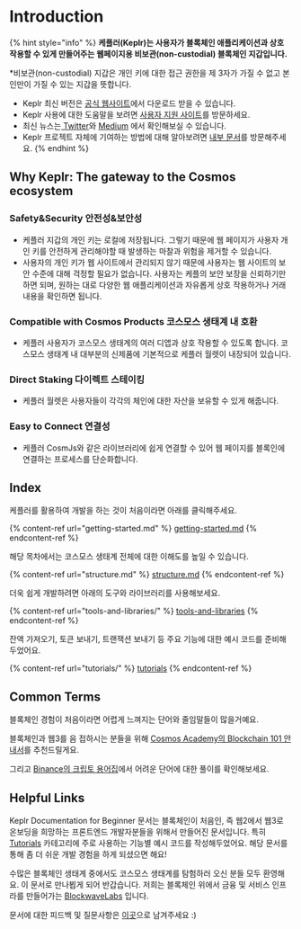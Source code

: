 # Introduction

{% hint style="info" %}
**케플러(Keplr)는 사용자가 블록체인 애플리케이션과 상호 작용할 수 있게 만들어주는 웹페이지용 비보관(non-custodial) 블록체인 지갑입니다.**

\*비보관(non-custodial) 지갑은 개인 키에 대한 접근 권한을 제 3자가 가질 수 없고 본인만이 가질 수 있는 지갑을 뜻합니다.

* Keplr 최신 버전은 [공식 웹사이트](https://www.keplr.app/)에서 다운로드 받을 수 있습니다.&#x20;
* Keplr 사용에 대한 도움말을 보려면 [사용자 지원 사이트](https://help.keplr.app/)를 방문하세요.
* 최신 뉴스는[ Twitter](https://twitter.com/keplrwallet)와 [Medium](https://medium.com/@chainapsis) 에서 확인해보실 수 있습니다.
* Keplr 프로젝트 자체에 기여하는 방법에 대해 알아보려면 [내부 문서](https://github.com/chainapsis/keplr-wallet)를 방문해주세요.
{% endhint %}

## Why Keplr: The gateway to the Cosmos ecosystem <a href="#why-keplr" id="why-keplr"></a>

### Safety\&Security 안전성&보안성&#x20;

* 케플러 지갑의 개인 키는 로컬에 저장됩니다. 그렇기 때문에 웹 페이지가 사용자 개인 키를 안전하게 관리해야할 때 발생하는 마찰과 위험을 제거할 수 있습니다.
* 사용자의 개인 키가 웹 사이트에서 관리되지 않기 때문에 사용자는 웹 사이트의 보안 수준에 대해 걱정할 필요가 없습니다. 사용자는 케플의 보안 보장을 신뢰하기만 하면 되며, 원하는 대로 다양한 웹 애플리케이션과 자유롭게 상호 작용하거나 거래 내용을 확인하면 됩니다.

### Compatible with Cosmos Products 코스모스 생태계 내 호환

* 케플러 사용자가 코스모스 생태계의 여러 디앱과 상호 작용할 수 있도록 합니다. 코스모스 생태계 내 대부분의 신제품에 기본적으로 케플러 월렛이 내장되어 있습니다.

### Direct Staking 다이렉트 스테이킹

* 케플러 월렛은 사용자들이 각각의 체인에 대한 자산을 보유할 수 있게 해줍니다.

### Easy to Connect 연결성

* 케플러 CosmJs와 같은 라이브러리에 쉽게 연결할 수 있어 웹 페이지를 블록인에 연결하는 프로세스를 단순화합니다.

## Index &#x20;

케플러를 활용하여 개발을 하는 것이 처음이라면 아래를 클릭해주세요.

{% content-ref url="getting-started.md" %}
[getting-started.md](getting-started.md)
{% endcontent-ref %}

해당 목차에서는 코스모스 생태계 전체에 대한 이해도를 높일 수 있습니다.

{% content-ref url="structure.md" %}
[structure.md](structure.md)
{% endcontent-ref %}

더욱 쉽게 개발하려면 아래의 도구와 라이브러리를 사용해보세요.

{% content-ref url="tools-and-libraries/" %}
[tools-and-libraries](tools-and-libraries/)
{% endcontent-ref %}

잔액 가져오기, 토큰 보내기, 트랜잭션 보내기 등 주요 기능에 대한 예시 코드를 준비해두었어요.

{% content-ref url="tutorials/" %}
[tutorials](tutorials/)
{% endcontent-ref %}

## Common Terms

블록체인 경험이 처음이라면 어렵게 느껴지는 단어와 줄임말들이 많을거예요.&#x20;

블록체인과 웹3를 음 접하시는 분들을 위해 [Cosmos Academy의 Blockchain 101 안내서](https://interchainacademy.cosmos.network/academy/0.0-B9lab-Blockchains/1\_blockchain.html)를 추천드릴게요.&#x20;

그리고  [Binance의 크립토 용어집](https://academy.binance.com/en/glossary)에서 어려운 단어에 대한 풀이를 확인해보세요.

## Helpful Links

Keplr Documentation for Beginner 문서는 블록체인이 처음인, 즉 웹2에서 웹3로 온보딩을 희망하는 프론트엔드 개발자분들을 위해서 만들어진 문서입니다. 특히 [Tutorials](tutorials/) 카테고리에 주로 사용하는 기능별 예시 코드를 작성해두었어요. 해당 문서를 통해 좀 더 쉬운 개발 경험을 하게 되셨으면 해요!&#x20;

수많은 블록체인 생태계 중에서도 코스모스 생태계를 탐험하러 오신 분들 모두 환영해요. 이 문서로 만나뵙게 되어 반갑습니다. 저희는 블록체인 위에서 금융 및 서비스 인프라를 만들어가는 [BlockwaveLabs](https://www.blockwavelabs.io/) 입니다.

문서에 대한 피드백 및 질문사항은 [이곳](https://twitter.com/BlockwaveL)으로 남겨주세요 :)
